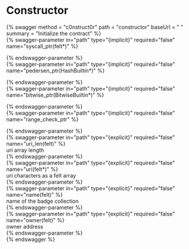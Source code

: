 
Constructor
===========
  
{% swagger method = "c0nstruct0r" path = "constructor" baseUrl = " " summary = "Initialize the contract" %}  
{% swagger-parameter in="path" type="{implicit}" required="false" name="syscall_ptr(felt*)" %}  
  
{% endswagger-parameter %}  
{% swagger-parameter in="path" type="{implicit}" required="false" name="pedersen_ptr(HashBuiltin*)" %}  
  
{% endswagger-parameter %}  
{% swagger-parameter in="path" type="{implicit}" required="false" name="bitwise_ptr(BitwiseBuiltin*)" %}  
  
{% endswagger-parameter %}  
{% swagger-parameter in="path" type="{implicit}" required="false" name="range_check_ptr" %}  
  
{% endswagger-parameter %}  
{% swagger-parameter in="path" type="{explicit}" required="false" name="uri_len(felt)" %}  
uri array length  
{% endswagger-parameter %}  
{% swagger-parameter in="path" type="{explicit}" required="false" name="uri(felt*)" %}  
uri characters as a felt array  
{% endswagger-parameter %}  
{% swagger-parameter in="path" type="{explicit}" required="false" name="name(felt)" %}  
name of the badge collection  
{% endswagger-parameter %}  
{% swagger-parameter in="path" type="{explicit}" required="false" name="owner(felt)" %}  
owner address  
{% endswagger-parameter %}  
{% endswagger %}